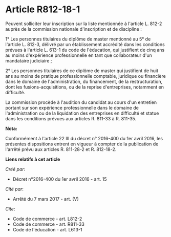 # Article R812-18-1

Peuvent solliciter leur inscription sur la liste mentionnée à l'article L. 812-2 auprès de la commission nationale
d'inscription et de discipline : 

1° Les personnes titulaires du diplôme de master mentionné au 5° de l'article L. 812-3, délivré par un établissement
accrédité dans les conditions prévues à l'article L. 613-1 du code de l'éducation, qui justifient de cinq ans au moins
d'expérience professionnelle en tant que collaborateur d'un mandataire judiciaire ; 

2° Les personnes titulaires de ce diplôme de master qui justifient de huit ans au moins de pratique professionnelle
comptable, juridique ou financière dans le domaine de l'administration, du financement, de la restructuration, dont les
fusions-acquisitions, ou de la reprise d'entreprises, notamment en difficulté. 

La commission procède à l'audition du candidat au cours d'un entretien portant sur son expérience professionnelle dans le
domaine de l'administration ou de la liquidation des entreprises en difficulté et statue dans les conditions prévues aux
articles R. 811-33 à R. 811-35.

**Nota:**

Conformément à l'article 22 III du décret n° 2016-400 du 1er avril 2016, les présentes dispositions entrent en vigueur à
compter de la publication de l'arrêté prévu aux articles R. 811-28-2 et R. 812-18-2.

**Liens relatifs à cet article**

_Créé par_:

  - Décret n°2016-400 du 1er avril 2016 - art. 15

_Cité par_:

  - Arrêté du 7 mars 2017 - art. (V)

_Cite_:

  - Code de commerce - art. L812-2
  - Code de commerce - art. R811-33
  - Code de l'éducation - art. L613-1
